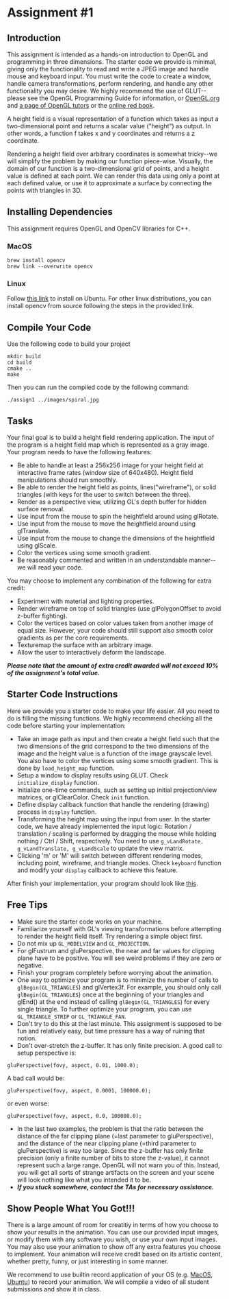 # Assignment #1
## Introduction
This assignment is intended as a hands-on introduction to OpenGL and programming in three dimensions. The starter code we provide is minimal, giving only the functionality to read and write a JPEG image and handle mouse and keyboard input. You must write the code to create a window, handle camera transformations, perform rendering, and handle any other functionality you may desire. We highly recommend the use of GLUT--please see the OpenGL Programming Guide for information, or [OpenGL.org](http://www.opengl.org/) and [a page of OpenGL tutors](http://users.polytech.unice.fr/~buffa/cours/synthese_image/DOCS/www.xmission.com/Nate/tutors.html) or the [online red book](http://www.glprogramming.com/red/).

A height field is a visual representation of a function which takes as input a two-dimensional point and returns a scalar value ("height") as output. In other words, a function f takes x and y coordinates and returns a z coordinate.

Rendering a height field over arbitrary coordinates is somewhat tricky--we will simplify the problem by making our function piece-wise. Visually, the domain of our function is a two-dimensional grid of points, and a height value is defined at each point. We can render this data using only a point at each defined value, or use it to approximate a surface by connecting the points with triangles in 3D.

## Installing Dependencies
This assignment requires OpenGL and OpenCV libraries for C++.
### MacOS
```
brew install opencv
brew link --overwrite opencv
```
### Linux
Follow [this link](https://phoenixnap.com/kb/installing-opencv-on-ubuntu) to install on Ubuntu. For other linux distributions, you can install opencv from source following the steps in the provided link.

## Compile Your Code
Use the following code to build your project
```
mkdir build
cd build
cmake ..
make
```
Then you can run the compiled code by the following command:
```
./assign1 ../images/spiral.jpg
```

## Tasks
Your final goal is to build a height field rendering application. The input of the program is a height field map which is represented as a gray image. Your program needs to have the following features:
- Be able to handle at least a 256x256 image for your height field at interactive frame rates (window size of 640x480). Height field manipulations should run smoothly.
- Be able to render the height field as points, lines("wireframe"), or solid triangles (with keys for the user to switch between the three).
- Render as a perspective view, utilizing GL's depth buffer for hidden surface removal.
- Use input from the mouse to spin the heightfield around using glRotate.
- Use input from the mouse to move the heightfield around using glTranslate.
- Use input from the mouse to change the dimensions of the heightfield using glScale.
- Color the vertices using some smooth gradient.
- Be reasonably commented and written in an understandable manner--we will read your code.

You may choose to implement any combination of the following for extra credit:
- Experiment with material and lighting properties.
- Render wireframe on top of solid triangles (use glPolygonOffset to avoid z-buffer fighting).
- Color the vertices based on color values taken from another image of equal size. However, your code should still support also smooth color gradients as per the core requirements.
- Texturemap the surface with an arbitrary image.
- Allow the user to interactively deform the landscape.

***Please note that the amount of extra credit awarded will not exceed 10% of the assignment's total value.***


## Starter Code Instructions
Here we provide you a starter code to make your life easier. All you need to do is filling the missing functions. We highly recommend checking all the code before starting your implementation:
- Take an image path as input and then create a height field such that the two dimensions of the grid correspond to the two dimensions of the image and the height value is a function of the image grayscale level. You also have to color the vertices using some smooth gradient. This is done by `load_height_map` function.
- Setup a window to display results using GLUT. Check `initialize_display` function.
- Initialize one-time commands, such as setting up initial projection/view matrices, or glClearColor. Check `init` function.
- Define display callback function that handle the rendering (drawing) process in `display` function.
- Transforming the height map using the input from user. In the starter code, we have already implemented the input logic: Rotation / translation / scaling is performed by dragging the mouse while holding nothing / Ctrl / Shift, respectively. You need to use `g_vLandRotate, g_vLandTranslate, g_vLandScale` to update the view matrix.
- Clicking 'm' or 'M' will switch between different rendering modes, including point, wireframe, and triangle modes. Check `keyboard` function and modify your `display` callback to achieve this feature.

After finish your implementation, your program should look like [this](https://youtu.be/tym9seaygYQ).


## Free Tips
- Make sure the starter code works on your machine.
- Familiarize yourself with GL's viewing transformations before attempting to render the height field itself. Try rendering a simple object first.
- Do not mix up `GL_MODELVIEW` and `GL_PROJECTION`.
- For glFustrum and gluPerspective, the near and far values for clipping plane have to be positive. You will see weird problems if they are zero or negative.
- Finish your program completely before worrying about the animation.
- One way to optimize your program is to minimize the number of calls to `glBegin(GL_TRIANGLES`) and glVertex3f. For example, you should only call `glBegin(GL_TRIANGLES`) once at the beginning of your triangles and glEnd() at the end instead of calling `glBegin(GL_TRIANGLES`) for every single triangle. To further optimize your program, you can use `GL_TRIANGLE_STRIP` or `GL_TRIANGLE_FAN`.
- Don't try to do this at the last minute. This assignment is supposed to be fun and relatively easy, but time pressure has a way of ruining that notion.
- Don't over-stretch the z-buffer. It has only finite precision. A good call to setup perspective is:
```
gluPerspective(fovy, aspect, 0.01, 1000.0);
```
A bad call would be:
```
gluPerspective(fovy, aspect, 0.0001, 100000.0);
```
or even worse:
```
gluPerspective(fovy, aspect, 0.0, 100000.0);
```
- In the last two examples, the problem is that the ratio between the distance of the far clipping plane (=last parameter to gluPerspective), and the distance of the near clipping plane (=third parameter to gluPerspective) is way too large. Since the z-buffer has only finite precision (only a finite number of bits to store the z-value), it cannot represent such a large range. OpenGL will not warn you of this. Instead, you will get all sorts of strange artifacts on the screen and your scene will look nothing like what you intended it to be.
- ***If you stuck somewhere, contact the TAs for necessary assistance.***


## Show People What You Got!!!
There is a large amount of room for creatitiy in terms of how you choose to show your results in the animation. You can use our provided input images, or modify them with any software you wish, or use your own input images. You may also use your animation to show off any extra features you choose to implement. Your animation will receive credit based on its artistic content, whether pretty, funny, or just interesting in some manner.

We recommend to use builtin record application of your OS (e.g. [MacOS](https://support.apple.com/en-ae/102618), [Ubuntu](https://help.ubuntu.com/stable/ubuntu-help/screen-shot-record.html)) to record your animation. We will compile a video of all student submissions and show it in class.
